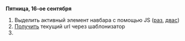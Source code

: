 
**Пятница, 16-ое сентября**

1.  Выделить активный элемент навбара с помощью JS  ([раз](https://stackoverflow.com/questions/68978743/tailwindcss-active-link-text-color-not-changing), [двас](https://stackoverflow.com/questions/20060467/add-active-navigation-class-based-on-url))
2.  [Получить](https://stackoverflow.com/questions/17591181/how-to-get-the-current-url-inside-if-statement-blade-in-laravel-4) текущий url через шаблонизатор 
3. 